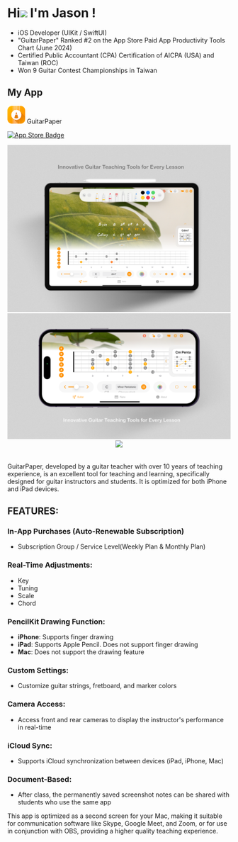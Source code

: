 # Hi<img src="https://media.giphy.com/media/hvRJCLFzcasrR4ia7z/giphy.gif" width="3%"> I'm Jason !

- iOS Developer (UIKit / SwiftUI)
- "GuitarPaper" Ranked #2 on the App Store Paid App Productivity Tools Chart (June 2024)
- Certified Public Accountant (CPA) Certification of AICPA (USA) and Taiwan (ROC)
- Won 9 Guitar Contest Championships in Taiwan

## My App 

<img src="https://raw.githubusercontent.com/JWChannel/JWChannel/main/Assets/icon_64x64.png" width="40" height="40"/> GuitarPaper

 [![App Store Badge](https://img.shields.io/badge/View_on_App_Store-gray?style=flash&logo=Apple&logoColor=white&labelColor=black)](https://apps.apple.com/tw/app/guitarpaper/id6499111031?l=en-GB)

<div align="center">
  <img src="https://raw.githubusercontent.com/JWChannel/JWChannel/main/Assets/AppWorks-AppDemo-iPad13-1-re-v3.png" width="540" /><br>
  <img src="https://raw.githubusercontent.com/JWChannel/JWChannel/main/Assets/AppWorks-AppDemo-iPhone55-1.png" width="540" /><br>
  <img src="https://raw.githubusercontent.com/JWChannel/JWChannel/main/Assets/GuitarPaper-Demo-High.gif" width="540" /><br>
</div>
<br>

GuitarPaper, developed by a guitar teacher with over 10 years of teaching experience, is an excellent tool for teaching and learning, specifically designed for guitar instructors and students. It is optimized for both iPhone and iPad devices.

## FEATURES:

### In-App Purchases (Auto-Renewable Subscription)
- Subscription Group / Service Level(Weekly Plan & Monthly Plan)

### Real-Time Adjustments:
- Key
- Tuning
- Scale
- Chord

### PencilKit Drawing Function:
- **iPhone**: Supports finger drawing
- **iPad**: Supports Apple Pencil. Does not support finger drawing
- **Mac**: Does not support the drawing feature

### Custom Settings:
- Customize guitar strings, fretboard, and marker colors

### Camera Access:
- Access front and rear cameras to display the instructor's performance in real-time

### iCloud Sync:
- Supports iCloud synchronization between devices (iPad, iPhone, Mac)

### Document-Based:
- After class, the permanently saved screenshot notes can be shared with students who use the same app

This app is optimized as a second screen for your Mac, making it suitable for communication software like Skype, Google Meet, and Zoom, or for use in conjunction with OBS, providing a higher quality teaching experience.
